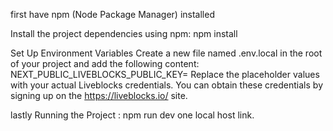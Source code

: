 first have npm (Node Package Manager) installed 

Install the project dependencies using npm: npm install

Set Up Environment Variables
Create a new file named .env.local in the root of your project and add the following content: NEXT_PUBLIC_LIVEBLOCKS_PUBLIC_KEY= 
Replace the placeholder values with your actual Liveblocks credentials. You can obtain these credentials by signing up on the https://liveblocks.io/ site.

lastly Running the Project : npm run dev 
one local host link.


